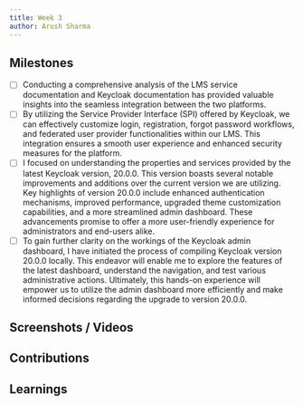 ```yaml
---
title: Week 3
author: Arush Sharma
---
```


## Milestones
- [ ] Conducting a comprehensive analysis of the LMS service documentation and Keycloak documentation has provided valuable insights into the seamless integration between the two platforms.
- [ ] By utilizing the Service Provider Interface (SPI) offered by Keycloak, we can effectively customize login, registration, forgot password workflows, and federated user provider functionalities within our LMS. This integration ensures a smooth user experience and enhanced security measures for the platform.
- [ ] I focused on understanding the properties and services provided by the latest Keycloak version, 20.0.0. This version boasts several notable improvements and additions over the current version we are utilizing. Key highlights of version 20.0.0 include enhanced authentication mechanisms, improved performance, upgraded theme customization capabilities, and a more streamlined admin dashboard. These advancements promise to offer a more user-friendly experience for administrators and end-users alike.
- [ ] To gain further clarity on the workings of the Keycloak admin dashboard, I have initiated the process of compiling Keycloak version 20.0.0 locally. This endeavor will enable me to explore the features of the latest dashboard, understand the navigation, and test various administrative actions. Ultimately, this hands-on experience will empower us to utilize the admin dashboard more efficiently and make informed decisions regarding the upgrade to version 20.0.0.

## Screenshots / Videos 

## Contributions

## Learnings